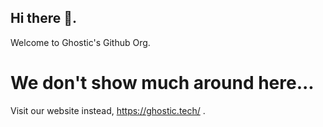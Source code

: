 ## Hi there 👋.
Welcome to Ghostic's Github Org.

# We don't show much around here...
Visit our website instead, https://ghostic.tech/ .
